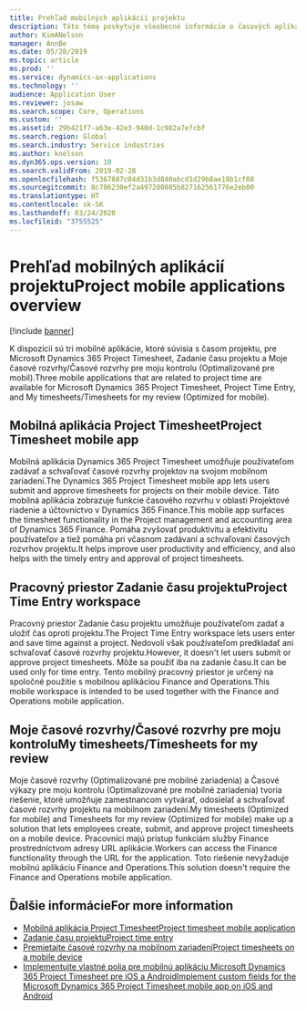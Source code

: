 ```yaml
---
title: Prehľad mobilných aplikácií projektu
description: Táto téma poskytuje všeobecné informácie o časových aplikáciách projektu pre Microsoft Dynamics 365 Project Timesheet, Zadanie času projektu a Moje časové rozvrhy/Časové rozvrhy, ktoré sú k dispozícii na mobilnom zariadení.
author: KimANelson
manager: AnnBe
ms.date: 05/28/2019
ms.topic: article
ms.prod: ''
ms.service: dynamics-ax-applications
ms.technology: ''
audience: Application User
ms.reviewer: josaw
ms.search.scope: Core, Operations
ms.custom: ''
ms.assetid: 29b421f7-a63e-42e3-940d-1c982a7efcbf
ms.search.region: Global
ms.search.industry: Service industries
ms.author: knelson
ms.dyn365.ops.version: 10
ms.search.validFrom: 2019-02-28
ms.openlocfilehash: f5367887c04d31b3d840abcd1d29b8ae18b1cf08
ms.sourcegitcommit: 8c786230ef2a497280885b827162561776e2eb00
ms.translationtype: HT
ms.contentlocale: sk-SK
ms.lasthandoff: 03/24/2020
ms.locfileid: "3755525"
---
```

# <a name="project-mobile-applications-overview"></a><span data-ttu-id="244d6-103">Prehľad mobilných aplikácií projektu</span><span class="sxs-lookup"><span data-stu-id="244d6-103">Project mobile applications overview</span></span>

[!include [banner](../includes/banner.md)]

<span data-ttu-id="244d6-104">K dispozícii sú tri mobilné aplikácie, ktoré súvisia s časom projektu, pre Microsoft Dynamics 365 Project Timesheet, Zadanie času projektu a Moje časové rozvrhy/Časové rozvrhy pre moju kontrolu (Optimalizované pre mobil).</span><span class="sxs-lookup"><span data-stu-id="244d6-104">Three mobile applications that are related to project time are available for Microsoft Dynamics 365 Project Timesheet, Project Time Entry, and My timesheets/Timesheets for my review (Optimized for mobile).</span></span>

## <a name="project-timesheet-mobile-app"></a><span data-ttu-id="244d6-105">Mobilná aplikácia Project Timesheet</span><span class="sxs-lookup"><span data-stu-id="244d6-105">Project Timesheet mobile app</span></span>

<span data-ttu-id="244d6-106">Mobilná aplikácia Dynamics 365 Project Timesheet umožňuje používateľom zadávať a schvaľovať časové rozvrhy projektov na svojom mobilnom zariadení.</span><span class="sxs-lookup"><span data-stu-id="244d6-106">The Dynamics 365 Project Timesheet mobile app lets users submit and approve timesheets for projects on their mobile device.</span></span> <span data-ttu-id="244d6-107">Táto mobilná aplikácia zobrazuje funkcie časového rozvrhu v oblasti Projektové riadenie a účtovníctvo v Dynamics 365 Finance.</span><span class="sxs-lookup"><span data-stu-id="244d6-107">This mobile app surfaces the timesheet functionality in the Project management and accounting area of Dynamics 365 Finance.</span></span> <span data-ttu-id="244d6-108">Pomáha zvyšovať produktivitu a efektivitu používateľov a tiež pomáha pri včasnom zadávaní a schvaľovaní časových rozvrhov projektu.</span><span class="sxs-lookup"><span data-stu-id="244d6-108">It helps improve user productivity and efficiency, and also helps with the timely entry and approval of project timesheets.</span></span>

## <a name="project-time-entry-workspace"></a><span data-ttu-id="244d6-109">Pracovný priestor Zadanie času projektu</span><span class="sxs-lookup"><span data-stu-id="244d6-109">Project Time Entry workspace</span></span>

<span data-ttu-id="244d6-110">Pracovný priestor Zadanie času projektu umožňuje používateľom zadať a uložiť čas oproti projektu.</span><span class="sxs-lookup"><span data-stu-id="244d6-110">The Project Time Entry workspace lets users enter and save time against a project.</span></span> <span data-ttu-id="244d6-111">Nedovolí však používateľom predkladať ani schvaľovať časové rozvrhy projektu.</span><span class="sxs-lookup"><span data-stu-id="244d6-111">However, it doesn't let users submit or approve project timesheets.</span></span> <span data-ttu-id="244d6-112">Môže sa použiť iba na zadanie času.</span><span class="sxs-lookup"><span data-stu-id="244d6-112">It can be used only for time entry.</span></span> <span data-ttu-id="244d6-113">Tento mobilný pracovný priestor je určený na spoločné použitie s mobilnou aplikáciou Finance and Operations.</span><span class="sxs-lookup"><span data-stu-id="244d6-113">This mobile workspace is intended to be used together with the Finance and Operations mobile application.</span></span>

## <a name="my-timesheetstimesheets-for-my-review"></a><span data-ttu-id="244d6-114">Moje časové rozvrhy/Časové rozvrhy pre moju kontrolu</span><span class="sxs-lookup"><span data-stu-id="244d6-114">My timesheets/Timesheets for my review</span></span>

<span data-ttu-id="244d6-115">Moje časové rozvrhy (Optimalizované pre mobilné zariadenia) a Časové výkazy pre moju kontrolu (Optimalizované pre mobilné zariadenia) tvoria riešenie, ktoré umožňuje zamestnancom vytvárať, odosielať a schvaľovať časové rozvrhy projektu na mobilnom zariadení.</span><span class="sxs-lookup"><span data-stu-id="244d6-115">My timesheets (Optimized for mobile) and Timesheets for my review (Optimized for mobile) make up a solution that lets employees create, submit, and approve project timesheets on a mobile device.</span></span> <span data-ttu-id="244d6-116">Pracovníci majú prístup funkciám služby Finance prostredníctvom adresy URL aplikácie.</span><span class="sxs-lookup"><span data-stu-id="244d6-116">Workers can access the Finance functionality through the URL for the application.</span></span> <span data-ttu-id="244d6-117">Toto riešenie nevyžaduje mobilnú aplikáciu Finance and Operations.</span><span class="sxs-lookup"><span data-stu-id="244d6-117">This solution doesn't require the Finance and Operations mobile application.</span></span>

## <a name="for-more-information"></a><span data-ttu-id="244d6-118">Ďalšie informácie</span><span class="sxs-lookup"><span data-stu-id="244d6-118">For more information</span></span>

- [<span data-ttu-id="244d6-119">Mobilná aplikácia Project Timesheet</span><span class="sxs-lookup"><span data-stu-id="244d6-119">Project timesheet mobile application</span></span>](project-timesheet.md)
- [<span data-ttu-id="244d6-120">Zadanie času projektu</span><span class="sxs-lookup"><span data-stu-id="244d6-120">Project time entry</span></span>]( project-time-entry-mobile-workspace.md)
- [<span data-ttu-id="244d6-121">Premietajte časové rozvrhy na mobilnom zariadení</span><span class="sxs-lookup"><span data-stu-id="244d6-121">Project timesheets on a mobile device</span></span>](Mobile-timesheets.md)
- [<span data-ttu-id="244d6-122">Implementujte vlastné polia pre mobilnú aplikáciu Microsoft Dynamics 365 Project Timesheet pre iOS a Android</span><span class="sxs-lookup"><span data-stu-id="244d6-122">Implement custom fields for the Microsoft Dynamics 365 Project Timesheet mobile app on iOS and Android</span></span>](custom-fields-mobile.md)
